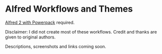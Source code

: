 Alfred Workflows and Themes
===========================

[Alfred 2 with Powerpack](http://www.alfredapp.com/) required.

Disclaimer: I did not create most of these workflows. Credit and thanks are given to original authors.

Descriptions, screenshots and links coming soon.